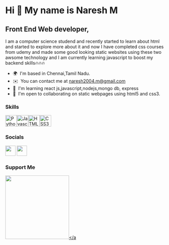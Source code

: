 Hi 👋 My name is Naresh M
=========================

Front End Web developer,
-----------------------

I am a computer science studend and recently started to learn about html and started to explore more about it and now I have completed css courses from udemy and made some good looking static websites using these two awsome technology and I am currently learning javascript to boost my backend skills🔥🔥🔥

* 🌍  I'm based in Chennai,Tamil Nadu. 
* ✉️  You can contact me at [naresh2004.m@gmail.com](mailto:naresh2004.m@gmail.com)
* 🧠  I'm learning react js,javascript,nodejs,mongo db, express
* 🤝  I'm open to collaborating on static webpages using html5 and css3.

### Skills

<p align="left"><a href="https://www.python.org/" target="_blank" rel="noreferrer"><img src="https://cdn.jsdelivr.net/gh/devicons/devicon/icons/python/python-original.svg" width="36" height="36" alt="Python" /></a><a href="https://developer.mozilla.org/en-US/docs/Web/JavaScript" target="_blank" rel="noreferrer"><img src="https://cdn.jsdelivr.net/gh/devicons/devicon/icons/javascript/javascript-original.svg" width="36" height="36" alt="Javascript" /></a><a href="https://developer.mozilla.org/en-US/docs/Glossary/HTML5" target="_blank" rel="noreferrer"><img src="https://cdn.jsdelivr.net/gh/devicons/devicon/icons/html5/html5-plain.svg" width="36" height="36" alt="HTML5" /></a><a href="https://www.w3.org/TR/CSS/#css" target="_blank" rel="noreferrer"><img src="https://cdn.jsdelivr.net/gh/devicons/devicon/icons/css3/css3-plain.svg" width="36" height="36" alt="CSS3" /></a></p>


### Socials

<p align="left">
<a href="https://www.github.com/naresh-webdev" target="_blank" rel="noreferrer"><img src="https://raw.githubusercontent.com/danielcranney/readme-generator/main/public/icons/socials/github.svg" width="32" height="32" /></a>
<a href="https://www.twitter.com/naresh_webdev" target="_blank" rel="noreferrer"><img src="https://raw.githubusercontent.com/danielcranney/readme-generator/main/public/icons/socials/twitter.svg" width="32" height="32" /></a>
</p>

### Support Me

<a href="https://www.buymeacoffee.com/NareshM"><img src="https://cdn.buymeacoffee.com/buttons/v2/default-yellow.png" width="200" /></a
